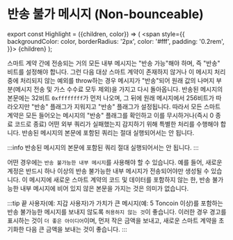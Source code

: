 # 반송 불가 메시지 (Non-bounceable)

export const Highlight = ({children, color}) => (
<span
style={{
backgroundColor: color,
borderRadius: '2px',
color: '#fff',
padding: '0.2rem',
}}>
{children}
</span>
);

스마트 계약 간에 전송되는 거의 모든 내부 메시지는 "반송 가능"해야 하며, 즉 "반송" 비트를 설정해야 합니다. 그런 다음 대상 스마트 계약이 존재하지 않거나 이 메시지 처리 중에 처리되지 않는 예외를 throw하는 경우 메시지가 "반송"되어 원래 값의 나머지 부분(메시지 전송 및 가스 수수료 모두 제외)을 가지고 다시 돌아옵니다. 반송된 메시지의 본문에는 32비트 `0xffffffff`가 먼저 나오며, 그 뒤에 원래 메시지에서 256비트가 따라오지만 "반송" 플래그가 지워지고 "반송" 플래그가 설정됩니다. 따라서 모든 스마트 계약은 모든 들어오는 메시지의 "반송" 플래그를 확인하고 이를 무시하거나(즉시 0 종료 코드로 종료) 어떤 외부 쿼리가 실패했는지 감지하기 위해 특별한 처리를 수행해야 합니다. 반송된 메시지의 본문에 포함된 쿼리는 절대 실행되어서는 안 됩니다.

:::info
반송된 메시지의 본문에 포함된 쿼리 <Highlight color="#186E8A">절대 실행되어서는 안 됩니다</Highlight>.
:::

어떤 경우에는 `반송 불가능한 내부 메시지`를 사용해야 할 수 있습니다. 예를 들어, 새로운 계정은 반드시 하나 이상의 반송 불가능한 내부 메시지가 전송되어야만 생성될 수 있습니다. 이 메시지에 새로운 스마트 계약의 코드 및 데이터를 포함하지 않는 한, 반송 불가능한 내부 메시지에 비어 있지 않은 본문을 가지는 것은 의미가 없습니다.

:::tip
끝 사용자(예: 지갑 사용자)가 가치가 큰 메시지(예: 5 Toncoin 이상)를 포함하는 반송 불가능한 메시지를 보내지 않도록 `허용하지 않는 것`이 좋습니다. 이러한 경우 경고를 표시하는 것이 `더 좋은 아이디어`이며, 먼저 작은 금액을 보내고, 새로운 스마트 계약을 초기화한 다음 큰 금액을 보내는 것이 좋습니다.
:::
